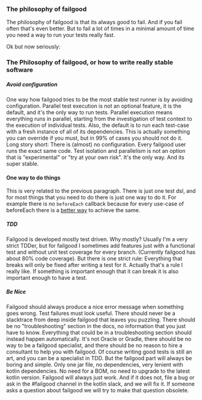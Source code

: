 ### The philosophy of failgood

The philosophy of failgood is that its always good to fail. And if you fail often that's even better.
But to fail a lot of times in a minimal amount of time you need a way to run your tests really fast.


Ok but now seriously:
### The Philosophy of failgood, or how to write really stable software

##### Avoid configuration
One way how failgood tries to be the most stable test runner is by avoiding configuration.
Parallel test execution is not an optional feature, it is the default, and it's the only way to run tests. Parallel execution means everything runs in parallel, starting from the investigation of test context to the execution of individual tests. Also, the default is to run each test-case with a fresh instance of all of its dependencies. This is actually something you can override if you must, but in 99% of cases you should not do it.
Long story short: There is (almost) no configuration. Every failgood user runs the exact same code. Test isolation and parallelism is not an option that is "experimental" or "try at your own risk". It's the only way. And its super stable.

#### One way to do things
This is very related to the previous paragraph. There is just one test dsl, and for most things that you need to do there is just one way to do it. For example there is no `beforeEach` callback because for every use-case of beforeEach there is a [better way](how%20to%20write%20tests%20with%20failgood.md) to achieve the same.

##### TDD
Failgood is developed mostly test driven. Why mostly? Usually I'm a very strict TDDer, but for failgood
I sometimes add features just with a functional test and without unit test coverage for every branch. (Currently failgood has about 80% code coverage). But there is one strict rule: Everything that breaks will only be fixed after writing a test for it. Actually that's a rule I really like. If something is important enough that it can break it is also important enough to have a test.

##### Be Nice
Failgood should always produce a nice error message when something goes wrong. Test failures must look useful. There should never be a stacktrace from deep inside failgood that leaves you puzzling. There should be no "troubleshooting" section in the docs, no information that you just have to know. Everything that could be in a troubleshooting section should instead happen automatically. It's not Oracle or Gradle, there should be no way to be a failgood specialist, and there should be no reason to hire a consultant to help you with failgood. Of course writing good tests is still an art, and you can be a specialist in TDD. But the failgood part will always be boring and simple.
Only one jar file, no dependencies, very lenient with kotlin dependencies. No need for a BOM, no need
to upgrade to the latest kotlin version. Failgood will always just work. And if it does not, file a bug or ask in the #failgood channel in the kotlin slack, and we will fix it. If someone asks a question about failgood we will try to make that question obsolete.
